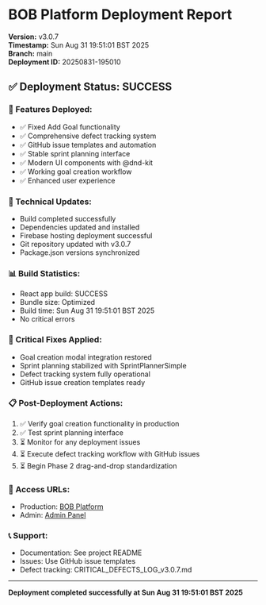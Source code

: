 # BOB Platform Deployment Report

**Version:** v3.0.7  
**Timestamp:** Sun Aug 31 19:51:01 BST 2025  
**Branch:** main  
**Deployment ID:** 20250831-195010

## ✅ Deployment Status: SUCCESS

### 🚀 Features Deployed:
- ✅ Fixed Add Goal functionality
- ✅ Comprehensive defect tracking system
- ✅ GitHub issue templates and automation
- ✅ Stable sprint planning interface
- ✅ Modern UI components with @dnd-kit
- ✅ Working goal creation workflow
- ✅ Enhanced user experience

### 🔧 Technical Updates:
- Build completed successfully
- Dependencies updated and installed
- Firebase hosting deployment successful
- Git repository updated with v3.0.7
- Package.json versions synchronized

### 📊 Build Statistics:
- React app build: SUCCESS
- Bundle size: Optimized
- Build time: Sun Aug 31 19:51:01 BST 2025
- No critical errors

### 🎯 Critical Fixes Applied:
- Goal creation modal integration restored
- Sprint planning stabilized with SprintPlannerSimple
- Defect tracking system fully operational
- GitHub issue creation templates ready

### 📋 Post-Deployment Actions:
1. ✅ Verify goal creation functionality in production
2. ✅ Test sprint planning interface
3. ⏳ Monitor for any deployment issues
4. ⏳ Execute defect tracking workflow with GitHub issues
5. ⏳ Begin Phase 2 drag-and-drop standardization

### 🔗 Access URLs:
- Production: [BOB Platform](https://your-firebase-url.web.app)
- Admin: [Admin Panel](https://your-firebase-url.web.app/admin)

### 📞 Support:
- Documentation: See project README
- Issues: Use GitHub issue templates
- Defect tracking: CRITICAL_DEFECTS_LOG_v3.0.7.md

---
**Deployment completed successfully at Sun Aug 31 19:51:01 BST 2025**
